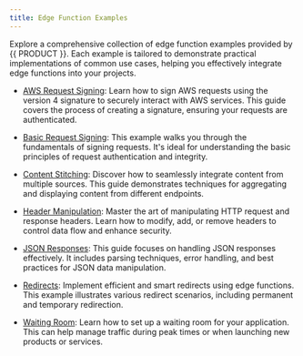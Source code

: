 ```yaml
---
title: Edge Function Examples
---
```


Explore a comprehensive collection of edge function examples provided by {{ PRODUCT }}. Each example is tailored to demonstrate practical implementations of common use cases, helping you effectively integrate edge functions into your projects.

- [AWS Request Signing](/applications/edge_functions/examples/aws_request_signing): Learn how to sign AWS requests using the version 4 signature to securely interact with AWS services. This guide covers the process of creating a signature, ensuring your requests are authenticated.

- [Basic Request Signing](/applications/edge_functions/examples/basic_request_signing): This example walks you through the fundamentals of signing requests. It's ideal for understanding the basic principles of request authentication and integrity.

- [Content Stitching](/applications/edge_functions/examples/content_stitching): Discover how to seamlessly integrate content from multiple sources. This guide demonstrates techniques for aggregating and displaying content from different endpoints.

- [Header Manipulation](/applications/edge_functions/examples/header_manipulation): Master the art of manipulating HTTP request and response headers. Learn how to modify, add, or remove headers to control data flow and enhance security.

- [JSON Responses](/applications/edge_functions/examples/json_responses): This guide focuses on handling JSON responses effectively. It includes parsing techniques, error handling, and best practices for JSON data manipulation.

- [Redirects](/applications/edge_functions/examples/redirects): Implement efficient and smart redirects using edge functions. This example illustrates various redirect scenarios, including permanent and temporary redirection.

- [Waiting Room](/applications/edge_functions/examples/waiting_room): Learn how to set up a waiting room for your application. This can help manage traffic during peak times or when launching new products or services.

